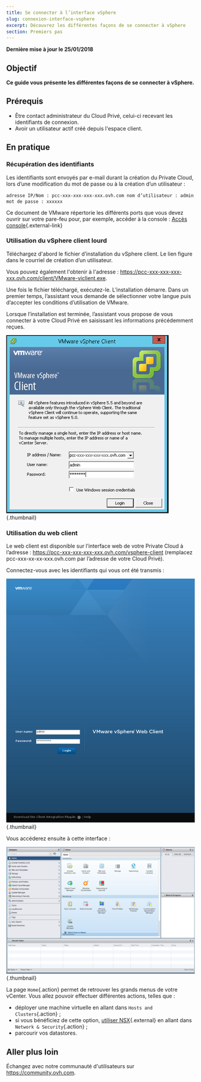 ```yaml
---
title: Se connecter à l’interface vSphere
slug: connexion-interface-vsphere
excerpt: Découvrez les différentes façons de se connecter à vSphere
section: Premiers pas
---
```


**Dernière mise à jour le 25/01/2018**

## Objectif

**Ce guide vous présente les différentes façons de se connecter à vSphere.**

## Prérequis

- Être contact administrateur du Cloud Privé, celui-ci recevant les identifiants de connexion.
- Avoir un utilisateur actif créé depuis l'espace client.


## En pratique

### Récupération des identifiants

Les identifiants sont envoyés par e-mail durant la création du Private Cloud, lors d’une modification du mot de passe ou à la création d’un utilisateur :

```
adresse IP/Nom : pcc-xxx-xxx-xxx-xxx.ovh.com nom d’utilisateur : admin mot de passe : xxxxxx
```

Ce document de VMware répertorie les différents ports que vous devez ouvrir sur votre pare-feu pour, par exemple, accéder à la console : [Accès console](https://kb.vmware.com/kb/1012382){.external-link}


### Utilisation du vSphere client lourd

Téléchargez d'abord le fichier d’installation du vSphere client. Le lien figure dans le courriel de création d’un utilisateur.

Vous pouvez également l'obtenir à l'adresse : <https://pcc-xxx-xxx-xxx-xxx.ovh.com/client/VMware-viclient.exe>.

Une fois le fichier téléchargé, exécutez-le. L’installation démarre. Dans un premier temps, l’assistant vous demande de sélectionner votre langue puis d’accepter les conditions d’utilisation de VMware.

Lorsque l’installation est terminée, l’assistant vous propose de vous connecter à votre Cloud Privé en saisissant les informations précédemment reçues.

![Connexion au client lourd](images/connexion_client_l.png){.thumbnail}

### Utilisation du web client

Le web client est disponible sur l’interface web de votre Private Cloud à l’adresse : <https://pcc-xxx-xxx-xxx-xxx.ovh.com/vsphere-client> (remplacez pcc-xxx-xx-xx-xxx.ovh.com par l’adresse de votre Cloud Privé).

Connectez-vous avec les identifiants qui vous ont été transmis :

![Client vSphere](images/vsphere-client.png){.thumbnail}

Vous accéderez ensuite à cette interface :

![Connexion à l'interface vSphere](images/connection_interface_w.png){.thumbnail}

La page `Home`{.action} permet de retrouver les grands menus de votre vCenter. Vous allez pouvoir effectuer différentes actions, telles que :

- déployer une machine virtuelle en allant dans `Hosts and Clusters`{.action} ;
- si vous bénéficiez de cette option, [utiliser NSX](https://docs.ovh.com/fr/private-cloud/getting-started-with-nsx/){.external} en allant dans `Network & Security`{.action} ;
- parcourir vos datastores.


## Aller plus loin

Échangez avec notre communauté d'utilisateurs sur <https://community.ovh.com>.